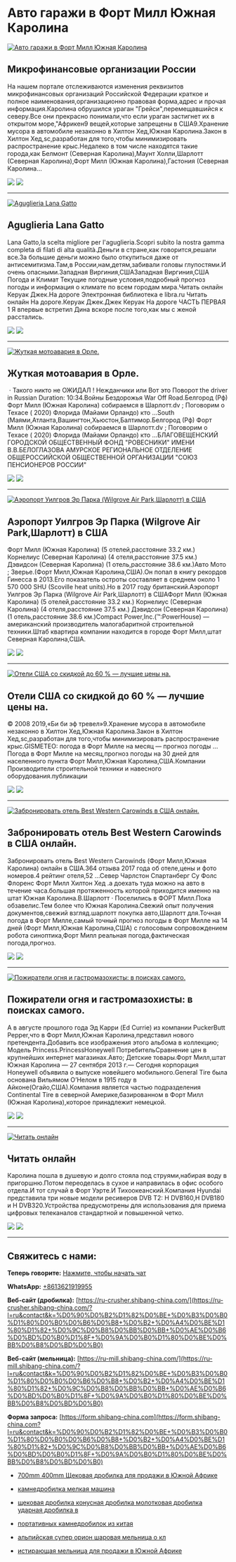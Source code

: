 # Авто гаражи в Форт Милл Южная Каролина

<a href="https://swt.shibang-china.com/?l=ru&img&k=%D0%90%D0%B2%D1%82%D0%BE+%D0%B3%D0%B0%D1%80%D0%B0%D0%B6%D0%B8+%D0%B2+%D0%A4%D0%BE%D1%80%D1%82+%D0%9C%D0%B8%D0%BB%D0%BB+%D0%AE%D0%B6%D0%BD%D0%B0%D1%8F+%D0%9A%D0%B0%D1%80%D0%BE%D0%BB%D0%B8%D0%BD%D0%B0" target="_blank">![Авто гаражи в Форт Милл Южная Каролина](http://static.shibang-china.com/all-800x300/509.jpg)</a>

## Микрофинансовые организации России
На нашем портале отслеживаются изменения реквизитов микрофинансовых организаций Российской Федерации краткое и полное наименования,организационно правовая форма,адрес и прочая информация.Каролина обрушился ураган &quot;Грейси&quot;,перемещавшийся к северу.Все они прекрасно понимали,что если ураган застигнет их в открытом море,&quot;Африкен9 вещей,которые запрещены в США9.Хранение мусора в автомобиле незаконно в Хилтон Хед,Южная Каролина.Закон в Хилтон Хед,sc,разработан для того,чтобы минимизировать распространение крыс.Недалеко в том числе находятся такие города,как Белмонт (Северная Каролина),Маунт Холли,Шарлотт (Северная Каролина),Форт Милл (Южная Каролина),Гастония (Северная Каролина…


<a href="https://whatsapp.shibangsoft.com/WhatsApp.php" target="_blank" title="WhatsApp">![](http://static.shibang-china.com/icon/whatsapp.png)</a> <a href="https://swt.shibang-china.com/?l=ru&icon&k=%D0%90%D0%B2%D1%82%D0%BE+%D0%B3%D0%B0%D1%80%D0%B0%D0%B6%D0%B8+%D0%B2+%D0%A4%D0%BE%D1%80%D1%82+%D0%9C%D0%B8%D0%BB%D0%BB+%D0%AE%D0%B6%D0%BD%D0%B0%D1%8F+%D0%9A%D0%B0%D1%80%D0%BE%D0%BB%D0%B8%D0%BD%D0%B0" target="_blank">![](http://static.shibang-china.com/icon/chat-ru.png)</a>

---

<a href="https://swt.shibang-china.com/?l=ru&img&k=%D0%90%D0%B2%D1%82%D0%BE+%D0%B3%D0%B0%D1%80%D0%B0%D0%B6%D0%B8+%D0%B2+%D0%A4%D0%BE%D1%80%D1%82+%D0%9C%D0%B8%D0%BB%D0%BB+%D0%AE%D0%B6%D0%BD%D0%B0%D1%8F+%D0%9A%D0%B0%D1%80%D0%BE%D0%BB%D0%B8%D0%BD%D0%B0" target="_blank">![Aguglieria Lana Gatto](http://static.shibang-china.com/all-800x300/19.jpg)</a>

## Aguglieria Lana Gatto
Lana Gatto,la scelta migliore per l'aguglieria.Scopri subito la nostra gamma completa di filati di alta qualit&#224;.Деньги в стране,как говорится,решали все.За большие деньги можно было откупиться даже от антисемитизма.Там,в России,нам,детям,забивали головы глупостями.И очень опасными.Западная Виргиния,СШАЗападная Виргиния,США Погода и Климат Текущие погодные условия,подробный прогноз погоды и информация о климате по всем городам мира.Читать онлайн Керуак Джек.На дороге Электронная библиотека e libra.ru Читать онлайн На дороге.Керуак Джек.Джек Керуак На дороге ЧАСТЬ ПЕРВАЯ 1 Я впервые встретил Дина вскоре после того,как мы с женой расстались.


<a href="https://whatsapp.shibangsoft.com/WhatsApp.php" target="_blank" title="WhatsApp">![](http://static.shibang-china.com/icon/whatsapp.png)</a> <a href="https://swt.shibang-china.com/?l=ru&icon&k=%D0%90%D0%B2%D1%82%D0%BE+%D0%B3%D0%B0%D1%80%D0%B0%D0%B6%D0%B8+%D0%B2+%D0%A4%D0%BE%D1%80%D1%82+%D0%9C%D0%B8%D0%BB%D0%BB+%D0%AE%D0%B6%D0%BD%D0%B0%D1%8F+%D0%9A%D0%B0%D1%80%D0%BE%D0%BB%D0%B8%D0%BD%D0%B0" target="_blank">![](http://static.shibang-china.com/icon/chat-ru.png)</a>

---

<a href="https://swt.shibang-china.com/?l=ru&img&k=%D0%90%D0%B2%D1%82%D0%BE+%D0%B3%D0%B0%D1%80%D0%B0%D0%B6%D0%B8+%D0%B2+%D0%A4%D0%BE%D1%80%D1%82+%D0%9C%D0%B8%D0%BB%D0%BB+%D0%AE%D0%B6%D0%BD%D0%B0%D1%8F+%D0%9A%D0%B0%D1%80%D0%BE%D0%BB%D0%B8%D0%BD%D0%B0" target="_blank">![Жуткая мотоавария в Орле.](http://static.shibang-china.com/all-800x300/921.jpg)</a>

## Жуткая мотоавария в Орле.
&nbsp;&#0183;&#32;Такого никто не ОЖИДАЛ ! Нежданчики или Вот это Поворот the driver in Russian Duration: 10:34.Войны Бездорожья War Off Road.Белгород (Рф) Форт Милл (Южная Каролина) собираемся в Шарлотт.dv ; Поговорим о Техасе ( 2020) Флорида (Майами Орландо) кто …South (Маями,Атланта,Вашингтон,Хьюстон,Балтимор.Белгород (Рф) Форт Милл (Южная Каролина) собираемся в Шарлотт.dv ; Поговорим о Техасе ( 2020) Флорида (Майами Орландо) кто …БЛАГОВЕЩЕНСКИЙ ГОРОДСКОЙ ОБЩЕСТВЕННЫЙ ФОНД &quot;РОВЕСНИКИ&quot; ИМЕНИ В.В.БЕЛОГЛАЗОВА АМУРСКОЕ РЕГИОНАЛЬНОЕ ОТДЕЛЕНИЕ ОБЩЕРОССИЙСКОЙ ОБЩЕСТВЕННОЙ ОРГАНИЗАЦИИ &quot;СОЮЗ ПЕНСИОНЕРОВ РОССИИ&quot;


<a href="https://whatsapp.shibangsoft.com/WhatsApp.php" target="_blank" title="WhatsApp">![](http://static.shibang-china.com/icon/whatsapp.png)</a> <a href="https://swt.shibang-china.com/?l=ru&icon&k=%D0%90%D0%B2%D1%82%D0%BE+%D0%B3%D0%B0%D1%80%D0%B0%D0%B6%D0%B8+%D0%B2+%D0%A4%D0%BE%D1%80%D1%82+%D0%9C%D0%B8%D0%BB%D0%BB+%D0%AE%D0%B6%D0%BD%D0%B0%D1%8F+%D0%9A%D0%B0%D1%80%D0%BE%D0%BB%D0%B8%D0%BD%D0%B0" target="_blank">![](http://static.shibang-china.com/icon/chat-ru.png)</a>

---

<a href="https://swt.shibang-china.com/?l=ru&img&k=%D0%90%D0%B2%D1%82%D0%BE+%D0%B3%D0%B0%D1%80%D0%B0%D0%B6%D0%B8+%D0%B2+%D0%A4%D0%BE%D1%80%D1%82+%D0%9C%D0%B8%D0%BB%D0%BB+%D0%AE%D0%B6%D0%BD%D0%B0%D1%8F+%D0%9A%D0%B0%D1%80%D0%BE%D0%BB%D0%B8%D0%BD%D0%B0" target="_blank">![Аэропорт Уилгров Эр Парка (Wilgrove Air Park,Шарлотт) в США](http://static.shibang-china.com/all-800x300/1233.jpg)</a>

## Аэропорт Уилгров Эр Парка (Wilgrove Air Park,Шарлотт) в США
Форт Милл (Южная Каролина) (5 отелей,расстояние 33.2 км.) Корнелиус (Северная Каролина) (4 отеля,расстояние 37.5 км.) Дэвидсон (Северная Каролина) (1 отель,расстояние 38.6 км.)Авто Мото ; Зверье.(Форт Милл,Южная Каролина,США).Он попал в книгу рекордов Гинесса в 2013.Его показатель остроты составляет в среднем около 1 570 000 SHU (Scoville heat units).Но в 2017 году британский.Аэропорт Уилгров Эр Парка (Wilgrove Air Park,Шарлотт) в СШАФорт Милл (Южная Каролина) (5 отелей,расстояние 33.2 км.) Корнелиус (Северная Каролина) (4 отеля,расстояние 37.5 км.) Дэвидсон (Северная Каролина) (1 отель,расстояние 38.6 км.)Compact Power,Inc.(™:PowerHouse) — американский производитель малогабаритной строительной техники.Штаб квартира компании находится в городе Форт Милл,штат Северная Каролина,США.


<a href="https://whatsapp.shibangsoft.com/WhatsApp.php" target="_blank" title="WhatsApp">![](http://static.shibang-china.com/icon/whatsapp.png)</a> <a href="https://swt.shibang-china.com/?l=ru&icon&k=%D0%90%D0%B2%D1%82%D0%BE+%D0%B3%D0%B0%D1%80%D0%B0%D0%B6%D0%B8+%D0%B2+%D0%A4%D0%BE%D1%80%D1%82+%D0%9C%D0%B8%D0%BB%D0%BB+%D0%AE%D0%B6%D0%BD%D0%B0%D1%8F+%D0%9A%D0%B0%D1%80%D0%BE%D0%BB%D0%B8%D0%BD%D0%B0" target="_blank">![](http://static.shibang-china.com/icon/chat-ru.png)</a>

---

<a href="https://swt.shibang-china.com/?l=ru&img&k=%D0%90%D0%B2%D1%82%D0%BE+%D0%B3%D0%B0%D1%80%D0%B0%D0%B6%D0%B8+%D0%B2+%D0%A4%D0%BE%D1%80%D1%82+%D0%9C%D0%B8%D0%BB%D0%BB+%D0%AE%D0%B6%D0%BD%D0%B0%D1%8F+%D0%9A%D0%B0%D1%80%D0%BE%D0%BB%D0%B8%D0%BD%D0%B0" target="_blank">![Отели США со скидкой до 60 % — лучшие цены на.](http://static.shibang-china.com/all-800x300/899.jpg)</a>

## Отели США со скидкой до 60 % — лучшие цены на.
&#169; 2008 2019,&#171;Би би эф тревел&#187;9.Хранение мусора в автомобиле незаконно в Хилтон Хед,Южная Каролина.Закон в Хилтон Хед,sc,разработан для того,чтобы минимизировать распространение крыс.GISMETEO: погода в Форт Милле на месяц — прогноз погоды …Погода в Форт Милле на месяц,прогноз погоды на 30 дней для населенного пункта Форт Милл,Южная Каролина,США.Компании Производители строительной техники и навесного оборудования.публикации


<a href="https://whatsapp.shibangsoft.com/WhatsApp.php" target="_blank" title="WhatsApp">![](http://static.shibang-china.com/icon/whatsapp.png)</a> <a href="https://swt.shibang-china.com/?l=ru&icon&k=%D0%90%D0%B2%D1%82%D0%BE+%D0%B3%D0%B0%D1%80%D0%B0%D0%B6%D0%B8+%D0%B2+%D0%A4%D0%BE%D1%80%D1%82+%D0%9C%D0%B8%D0%BB%D0%BB+%D0%AE%D0%B6%D0%BD%D0%B0%D1%8F+%D0%9A%D0%B0%D1%80%D0%BE%D0%BB%D0%B8%D0%BD%D0%B0" target="_blank">![](http://static.shibang-china.com/icon/chat-ru.png)</a>

---

<a href="https://swt.shibang-china.com/?l=ru&img&k=%D0%90%D0%B2%D1%82%D0%BE+%D0%B3%D0%B0%D1%80%D0%B0%D0%B6%D0%B8+%D0%B2+%D0%A4%D0%BE%D1%80%D1%82+%D0%9C%D0%B8%D0%BB%D0%BB+%D0%AE%D0%B6%D0%BD%D0%B0%D1%8F+%D0%9A%D0%B0%D1%80%D0%BE%D0%BB%D0%B8%D0%BD%D0%B0" target="_blank">![Забронировать отель Best Western Carowinds в США онлайн.](http://static.shibang-china.com/all-800x300/806.jpg)</a>

## Забронировать отель Best Western Carowinds в США онлайн.
Забронировать отель Best Western Carowinds (Форт Милл,Южная Каролина) онлайн в США.364 отзыва 2017 года об отеле,цены и фото номеров.4 рейтинг отеля,52 …Север Чарлстон Спартанберг Су Фолс Флоренс Форт Милл Хилтон Хед .а доехать туда можно на авто в течение часа.большая протяженность которой приходится именно на штат Южная Каролина.В.Шарлотт&nbsp;&#0183;&#32;Поселились в ФОРТ Милл.Пока обзавелис.Тем более что Южная Каролина.Свежий опыт получения документов,свежий взгляд.шарлотт покупка авто,Шарлотт для.Точная погода в Форт Милле,самый точный прогноз погоды в Форт Милле на 14 дней (Форт Милл,Южная Каролина,США) с голосовым сопровождением робота синоптика,Форт Милл реальная погода,фактическая погода,прогноз.


<a href="https://whatsapp.shibangsoft.com/WhatsApp.php" target="_blank" title="WhatsApp">![](http://static.shibang-china.com/icon/whatsapp.png)</a> <a href="https://swt.shibang-china.com/?l=ru&icon&k=%D0%90%D0%B2%D1%82%D0%BE+%D0%B3%D0%B0%D1%80%D0%B0%D0%B6%D0%B8+%D0%B2+%D0%A4%D0%BE%D1%80%D1%82+%D0%9C%D0%B8%D0%BB%D0%BB+%D0%AE%D0%B6%D0%BD%D0%B0%D1%8F+%D0%9A%D0%B0%D1%80%D0%BE%D0%BB%D0%B8%D0%BD%D0%B0" target="_blank">![](http://static.shibang-china.com/icon/chat-ru.png)</a>

---

<a href="https://swt.shibang-china.com/?l=ru&img&k=%D0%90%D0%B2%D1%82%D0%BE+%D0%B3%D0%B0%D1%80%D0%B0%D0%B6%D0%B8+%D0%B2+%D0%A4%D0%BE%D1%80%D1%82+%D0%9C%D0%B8%D0%BB%D0%BB+%D0%AE%D0%B6%D0%BD%D0%B0%D1%8F+%D0%9A%D0%B0%D1%80%D0%BE%D0%BB%D0%B8%D0%BD%D0%B0" target="_blank">![Пожиратели огня и гастромазохисты: в поисках самого.](http://static.shibang-china.com/all-800x300/606.jpg)</a>

## Пожиратели огня и гастромазохисты: в поисках самого.
А в августе прошлого года Эд Карри (Ed Currie) из компании PuckerButt Pepper,что в Форт Милл,Южная Каролина,представил нового претендента.Добавить все изображения этого альбома в коллекцию; Модель Princess.PrincessHoneywell ПотребительСравнение цен в крупнейших интернет магазинах.Авто; Детские товары.Форт Милл,штат Южная Каролина — 27 сентября 2013 г.— Сегодня корпорация Honeywell объявила о выпуске новейшего мобильного.General Tire была основана Вильямом О’Нелом в 1915 году в Айконе(Огайо,США).Компания является частью подразделения Continental Tire в северной Америке,базированном в Форт Милл (Южная Каролина),которое принадлежит немецкой.


<a href="https://whatsapp.shibangsoft.com/WhatsApp.php" target="_blank" title="WhatsApp">![](http://static.shibang-china.com/icon/whatsapp.png)</a> <a href="https://swt.shibang-china.com/?l=ru&icon&k=%D0%90%D0%B2%D1%82%D0%BE+%D0%B3%D0%B0%D1%80%D0%B0%D0%B6%D0%B8+%D0%B2+%D0%A4%D0%BE%D1%80%D1%82+%D0%9C%D0%B8%D0%BB%D0%BB+%D0%AE%D0%B6%D0%BD%D0%B0%D1%8F+%D0%9A%D0%B0%D1%80%D0%BE%D0%BB%D0%B8%D0%BD%D0%B0" target="_blank">![](http://static.shibang-china.com/icon/chat-ru.png)</a>

---

<a href="https://swt.shibang-china.com/?l=ru&img&k=%D0%90%D0%B2%D1%82%D0%BE+%D0%B3%D0%B0%D1%80%D0%B0%D0%B6%D0%B8+%D0%B2+%D0%A4%D0%BE%D1%80%D1%82+%D0%9C%D0%B8%D0%BB%D0%BB+%D0%AE%D0%B6%D0%BD%D0%B0%D1%8F+%D0%9A%D0%B0%D1%80%D0%BE%D0%BB%D0%B8%D0%BD%D0%B0" target="_blank">![Читать онлайн](http://static.shibang-china.com/all-800x300/594.jpg)</a>

## Читать онлайн
Каролина пошла в душевую и долго стояла под струями,набирая воду в пригоршню.Потом переоделась в сухое и направилась в офис особого отдела.И тот случай в Форт Уэрте.И Тихоокеанский.Компания Hyundai представила три новые модели ресиверов DVB T2: H DVB160,H DVB180 и H DVB320.Устройства предусмотрены для использования для приема цифровых телеканалов стандартной и повышенной четко.

<a href="https://whatsapp.shibangsoft.com/WhatsApp.php" target="_blank" title="WhatsApp">![](http://static.shibang-china.com/icon/whatsapp.png)</a> <a href="https://swt.shibang-china.com/?l=ru&icon&k=%D0%90%D0%B2%D1%82%D0%BE+%D0%B3%D0%B0%D1%80%D0%B0%D0%B6%D0%B8+%D0%B2+%D0%A4%D0%BE%D1%80%D1%82+%D0%9C%D0%B8%D0%BB%D0%BB+%D0%AE%D0%B6%D0%BD%D0%B0%D1%8F+%D0%9A%D0%B0%D1%80%D0%BE%D0%BB%D0%B8%D0%BD%D0%B0" target="_blank">![](http://static.shibang-china.com/icon/chat-ru.png)</a>

---
## Свяжитесь с нами:

**Теперь говорите:** [Нажмите, чтобы начать чат](https://swt.shibang-china.com?l=ru&contact&k=%D0%90%D0%B2%D1%82%D0%BE+%D0%B3%D0%B0%D1%80%D0%B0%D0%B6%D0%B8+%D0%B2+%D0%A4%D0%BE%D1%80%D1%82+%D0%9C%D0%B8%D0%BB%D0%BB+%D0%AE%D0%B6%D0%BD%D0%B0%D1%8F+%D0%9A%D0%B0%D1%80%D0%BE%D0%BB%D0%B8%D0%BD%D0%B0)

**WhatsApp:**  [+8613621919955](https://whatsapp.shibangsoft.com/WhatsApp.php)

**Веб-сайт (дробилка):** [https://ru-crusher.shibang-china.com/](https://ru-crusher.shibang-china.com/?l=ru&contact&k=%D0%90%D0%B2%D1%82%D0%BE+%D0%B3%D0%B0%D1%80%D0%B0%D0%B6%D0%B8+%D0%B2+%D0%A4%D0%BE%D1%80%D1%82+%D0%9C%D0%B8%D0%BB%D0%BB+%D0%AE%D0%B6%D0%BD%D0%B0%D1%8F+%D0%9A%D0%B0%D1%80%D0%BE%D0%BB%D0%B8%D0%BD%D0%B0)

**Веб-сайт (мельница):** [https://ru-mill.shibang-china.com/](https://ru-mill.shibang-china.com/?l=ru&contact&k=%D0%90%D0%B2%D1%82%D0%BE+%D0%B3%D0%B0%D1%80%D0%B0%D0%B6%D0%B8+%D0%B2+%D0%A4%D0%BE%D1%80%D1%82+%D0%9C%D0%B8%D0%BB%D0%BB+%D0%AE%D0%B6%D0%BD%D0%B0%D1%8F+%D0%9A%D0%B0%D1%80%D0%BE%D0%BB%D0%B8%D0%BD%D0%B0)

**Форма запроса:** [https://form.shibang-china.com](https://form.shibang-china.com?l=ru&contact&k=%D0%90%D0%B2%D1%82%D0%BE+%D0%B3%D0%B0%D1%80%D0%B0%D0%B6%D0%B8+%D0%B2+%D0%A4%D0%BE%D1%80%D1%82+%D0%9C%D0%B8%D0%BB%D0%BB+%D0%AE%D0%B6%D0%BD%D0%B0%D1%8F+%D0%9A%D0%B0%D1%80%D0%BE%D0%BB%D0%B8%D0%BD%D0%B0)

* [700mm 400mm Щековая дробилка для продажи в Южной Африке](../134/700mm%20400mm%20%D0%A9%D0%B5%D0%BA%D0%BE%D0%B2%D0%B0%D1%8F%20%D0%B4%D1%80%D0%BE%D0%B1%D0%B8%D0%BB%D0%BA%D0%B0%20%D0%B4%D0%BB%D1%8F%20%D0%BF%D1%80%D0%BE%D0%B4%D0%B0%D0%B6%D0%B8%20%D0%B2%20%D0%AE%D0%B6%D0%BD%D0%BE%D0%B9%20%D0%90%D1%84%D1%80%D0%B8%D0%BA%D0%B5.md)

* [камнедробилка мелкая машина](../132/%D0%BA%D0%B0%D0%BC%D0%BD%D0%B5%D0%B4%D1%80%D0%BE%D0%B1%D0%B8%D0%BB%D0%BA%D0%B0%20%D0%BC%D0%B5%D0%BB%D0%BA%D0%B0%D1%8F%20%D0%BC%D0%B0%D1%88%D0%B8%D0%BD%D0%B0.md)

* [щековая дробилка конусная дробилка молотковая дробилка ударная дробилка в](../132/%D1%89%D0%B5%D0%BA%D0%BE%D0%B2%D0%B0%D1%8F%20%D0%B4%D1%80%D0%BE%D0%B1%D0%B8%D0%BB%D0%BA%D0%B0%20%D0%BA%D0%BE%D0%BD%D1%83%D1%81%D0%BD%D0%B0%D1%8F%20%D0%B4%D1%80%D0%BE%D0%B1%D0%B8%D0%BB%D0%BA%D0%B0%20%D0%BC%D0%BE%D0%BB%D0%BE%D1%82%D0%BA%D0%BE%D0%B2%D0%B0%D1%8F%20%D0%B4%D1%80%D0%BE%D0%B1%D0%B8%D0%BB%D0%BA%D0%B0%20%D1%83%D0%B4%D0%B0%D1%80%D0%BD%D0%B0%D1%8F%20%D0%B4%D1%80%D0%BE%D0%B1%D0%B8%D0%BB%D0%BA%D0%B0%20%D0%B2.md)

* [портативных камнедробилок из китая](../134/%D0%BF%D0%BE%D1%80%D1%82%D0%B0%D1%82%D0%B8%D0%B2%D0%BD%D1%8B%D1%85%20%D0%BA%D0%B0%D0%BC%D0%BD%D0%B5%D0%B4%D1%80%D0%BE%D0%B1%D0%B8%D0%BB%D0%BE%D0%BA%20%D0%B8%D0%B7%20%D0%BA%D0%B8%D1%82%D0%B0%D1%8F.md)

* [альпийская супер орион шаровая мельница о кл](../134/%D0%B0%D0%BB%D1%8C%D0%BF%D0%B8%D0%B9%D1%81%D0%BA%D0%B0%D1%8F%20%D1%81%D1%83%D0%BF%D0%B5%D1%80%20%D0%BE%D1%80%D0%B8%D0%BE%D0%BD%20%D1%88%D0%B0%D1%80%D0%BE%D0%B2%D0%B0%D1%8F%20%D0%BC%D0%B5%D0%BB%D1%8C%D0%BD%D0%B8%D1%86%D0%B0%20%D0%BE%20%D0%BA%D0%BB.md)

* [истирающая мельница для продажи в Южной Африке](../131/%D0%B8%D1%81%D1%82%D0%B8%D1%80%D0%B0%D1%8E%D1%89%D0%B0%D1%8F%20%D0%BC%D0%B5%D0%BB%D1%8C%D0%BD%D0%B8%D1%86%D0%B0%20%D0%B4%D0%BB%D1%8F%20%D0%BF%D1%80%D0%BE%D0%B4%D0%B0%D0%B6%D0%B8%20%D0%B2%20%D0%AE%D0%B6%D0%BD%D0%BE%D0%B9%20%D0%90%D1%84%D1%80%D0%B8%D0%BA%D0%B5.md)